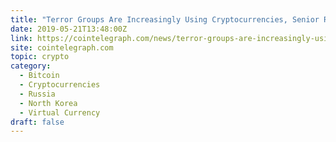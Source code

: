 ```yaml
---
title: "Terror Groups Are Increasingly Using Cryptocurrencies, Senior Russian Official Warns"
date: 2019-05-21T13:48:00Z
link: https://cointelegraph.com/news/terror-groups-are-increasingly-using-cryptocurrencies-senior-russian-official-warns?utm_medium=RSS&utm_source=hune
site: cointelegraph.com
topic: crypto
category:
  - Bitcoin
  - Cryptocurrencies
  - Russia
  - North Korea
  - Virtual Currency
draft: false
---
```

